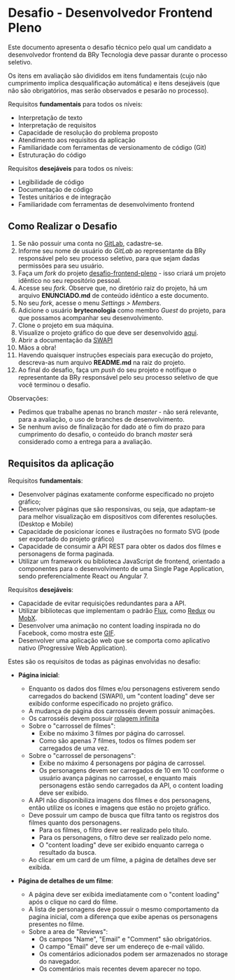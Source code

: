 # Desafio - Desenvolvedor Frontend Pleno

Este documento apresenta o desafio técnico pelo qual um candidato a desenvolvedor frontend da BRy Tecnologia deve passar durante o processo seletivo.

Os itens em avaliação são divididos em itens fundamentais (cujo não cumprimento implica desqualificação automática) e itens desejáveis (que não são obrigatórios, mas serão observados e pesarão no processo).

Requisitos **fundamentais** para todos os níveis:
* Interpretação de texto
* Interpretação de requisitos
* Capacidade de resolução do problema proposto
* Atendimento aos requisitos da aplicação
* Familiaridade com ferramentas de versionamento de código (Git)
* Estruturação do código

Requisitos **desejáveis** para todos os níveis:
* Legibilidade de código
* Documentação de código
* Testes unitários e de integração
* Familiaridade com ferramentas de desenvolvimento frontend

## Como Realizar o Desafio

1. Se não possuir uma conta no [GitLab](https://gitlab.com), cadastre-se.
2. Informe seu nome de usuário do *GitLab* ao representante da BRy responsável pelo seu processo seletivo, para que sejam dadas permissões para seu usuário.
3. Faça um *fork* do projeto [desafio-frontend-pleno](https://gitlab.com/brytecnologia-team/selecao/desafio-frontend-pleno) - isso criará um projeto idêntico no seu repositório pessoal.
4. Acesse seu *fork*. Observe que, no diretório raiz do projeto, há um arquivo **ENUNCIADO.md** de conteúdo idêntico a este documento.
5. No seu *fork*, acesse o menu *Settings > Members*.
6. Adicione o usuário **brytecnologia** como membro *Guest* do projeto, para que possamos acompanhar seu desenvolvimento.
7. Clone o projeto em sua máquina.
8. Visualize o projeto gráfico do que deve ser desenvolvido [aqui](https://www.figma.com/file/f8RxcKAz9JSWuRgM0DFtzxmJ/teste-front-end?node-id=11%3A117).
9. Abrir a documentação da [SWAPI](https://swapi.co)
10. Mãos a obra!
11. Havendo quaisquer instruções especiais para execução do projeto, descreva-as num arquivo **README.md** na raiz do projeto.
12. Ao final do desafio, faça um *push* do seu projeto e notifique o representante da BRy responsável pelo seu processo seletivo de que você terminou o desafio.

Observações: 

* Pedimos que trabalhe apenas no branch *master* - não será relevante, para a avaliação, o uso de branches de desenvolvimento.
* Se nenhum aviso de finalização for dado até o fim do prazo para cumprimento do desafio, o conteúdo do branch *master* será considerado como a entrega para a avaliação. 

## Requisitos da aplicação

Requisitos **fundamentais**:
* Desenvolver páginas exatamente conforme especificado no projeto gráfico;
* Desenvolver páginas que são responsivas, ou seja, que adaptam-se para melhor visualização em dispositivos com diferentes resoluções. (Desktop e Mobile)
* Capacidade de posicionar ícones e ilustrações no formato SVG (pode ser exportado do projeto gráfico)
* Capacidade de consumir a API REST para obter os dados dos filmes e personagens de forma paginada.
* Utilizar um framework ou biblioteca JavaScript de frontend, orientado a componentes para o desenvolvimento de uma Single Page Application, sendo preferencialmente React ou Angular 7.

Requisitos **desejáveis**:
* Capacidade de evitar requisições redundantes para a API.
* Utilizar bibliotecas que implementam o padrão [Flux](https://www.google.com/search?q=flux+pattern), como [Redux](https://redux.js.org/) ou [MobX](https://mobx.js.org/getting-started.html).
* Desenvolver uma animação no content loading inspirada no do Facebook, como mostra este [GIF](https://madewithnetwork.ams3.cdn.digitaloceanspaces.com//spatie-space-production/1252/ksCklnfNtW.gif).
* Desenvolver uma aplicação web que se comporta como aplicativo nativo (Progressive Web Application).

Estes são os requisitos de todas as páginas envolvidas no desafio:

* **Página inicial**:
  * Enquanto os dados dos filmes e/ou personagens estiverem sendo carregados do backend (SWAPI), um "content loading" deve ser exibido conforme especificado no projeto gráfico.
  * A mudança de página dos carrosséis devem possuir animações.
  * Os carrosséis devem possuir [rolagem infinita](https://blackpixel.com/writing/Carousel.gif)
  * Sobre o "carrossel de filmes":
    * Exibe no máximo 3 filmes por página do carrossel.
    * Como são apenas 7 filmes, todos os filmes podem ser carregados de uma vez.
  * Sobre o "carrossel de personagens":
    * Exibe no máximo 4 personagens por página de carrossel.
    * Os personagens devem ser carregados de 10 em 10 conforme o usuário avança páginas no carrossel, e enquanto mais personagens estão sendo carregados da API, o content loading   deve ser exibido.
  * A API não disponibiliza imagens dos filmes e dos personagens, então utilize os ícones e imagens que estão no projeto gráfico.
  * Deve possuir um campo de busca que filtra tanto os registros dos filmes quanto dos personagens.
    * Para os filmes, o filtro deve ser realizado pelo título.
    * Para os personagens, o filtro deve ser realizado pelo nome.
    * O "content loading" deve ser exibido enquanto carrega o resultado da busca.
  * Ao clicar em um card de um filme, a página de detalhes deve ser exibida.

* **Página de detalhes de um filme**:
  * A página deve ser exibida imediatamente com o "content loading" após o clique no card do filme.
  * A lista de personagens deve possuir o mesmo comportamento da pagina inicial, com a diferença que exibe apenas os personagens presentes no filme.
  * Sobre a area de "Reviews":
    * Os campos "Name", "Email" e "Comment" são obrigatórios.
    * O campo "Email" deve ser um endereço de e-mail válido.
    * Os comentários adicionados podem ser armazenados no storage do navegador.
    * Os comentários mais recentes devem aparecer no topo.
